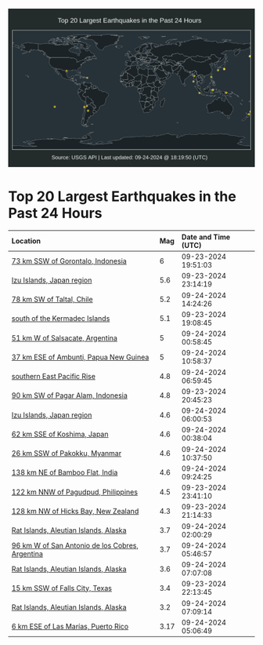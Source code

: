 ![Map](./map.png)

# Top 20 Largest Earthquakes in the Past 24 Hours

| Location | Mag | Date and Time (UTC) |
|:---|:---|:---|
| [73 km SSW of Gorontalo, Indonesia](https://earthquake.usgs.gov/earthquakes/eventpage/us6000ntxc) | 6 | 09-23-2024 19:51:03 |
| [Izu Islands, Japan region](https://earthquake.usgs.gov/earthquakes/eventpage/us6000ntz9) | 5.6 | 09-23-2024 23:14:19 |
| [78 km SW of Taltal, Chile](https://earthquake.usgs.gov/earthquakes/eventpage/us6000nu2l) | 5.2 | 09-24-2024 14:24:26 |
| [south of the Kermadec Islands](https://earthquake.usgs.gov/earthquakes/eventpage/us6000ntwy) | 5.1 | 09-23-2024 19:08:45 |
| [51 km W of Salsacate, Argentina](https://earthquake.usgs.gov/earthquakes/eventpage/us6000ntzv) | 5 | 09-24-2024 00:58:45 |
| [37 km ESE of Ambunti, Papua New Guinea](https://earthquake.usgs.gov/earthquakes/eventpage/us6000nu21) | 5 | 09-24-2024 10:58:37 |
| [southern East Pacific Rise](https://earthquake.usgs.gov/earthquakes/eventpage/us6000nu14) | 4.8 | 09-24-2024 06:59:45 |
| [90 km SW of Pagar Alam, Indonesia](https://earthquake.usgs.gov/earthquakes/eventpage/us6000ntyq) | 4.8 | 09-23-2024 20:45:23 |
| [Izu Islands, Japan region](https://earthquake.usgs.gov/earthquakes/eventpage/us6000nu0y) | 4.6 | 09-24-2024 06:00:53 |
| [62 km SSE of Koshima, Japan](https://earthquake.usgs.gov/earthquakes/eventpage/us6000ntzs) | 4.6 | 09-24-2024 00:38:04 |
| [26 km SSW of Pakokku, Myanmar](https://earthquake.usgs.gov/earthquakes/eventpage/us6000nu1v) | 4.6 | 09-24-2024 10:37:50 |
| [138 km NE of Bamboo Flat, India](https://earthquake.usgs.gov/earthquakes/eventpage/us6000nu1i) | 4.6 | 09-24-2024 09:24:25 |
| [122 km NNW of Pagudpud, Philippines](https://earthquake.usgs.gov/earthquakes/eventpage/us6000ntzi) | 4.5 | 09-23-2024 23:41:10 |
| [128 km NW of Hicks Bay, New Zealand](https://earthquake.usgs.gov/earthquakes/eventpage/us6000ntyt) | 4.3 | 09-23-2024 21:14:33 |
| [Rat Islands, Aleutian Islands, Alaska](https://earthquake.usgs.gov/earthquakes/eventpage/ak024cb97xu6) | 3.7 | 09-24-2024 02:00:29 |
| [96 km W of San Antonio de los Cobres, Argentina](https://earthquake.usgs.gov/earthquakes/eventpage/us6000nu0u) | 3.7 | 09-24-2024 05:46:57 |
| [Rat Islands, Aleutian Islands, Alaska](https://earthquake.usgs.gov/earthquakes/eventpage/ak024cbc8kta) | 3.6 | 09-24-2024 07:07:08 |
| [15 km SSW of Falls City, Texas](https://earthquake.usgs.gov/earthquakes/eventpage/tx2024strv) | 3.4 | 09-23-2024 22:13:45 |
| [Rat Islands, Aleutian Islands, Alaska](https://earthquake.usgs.gov/earthquakes/eventpage/ak024cbc90tp) | 3.2 | 09-24-2024 07:09:14 |
| [6 km ESE of Las Marías, Puerto Rico](https://earthquake.usgs.gov/earthquakes/eventpage/pr71461028) | 3.17 | 09-24-2024 05:06:49 |
